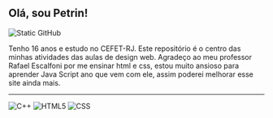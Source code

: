 ## Olá, sou Petrin!
<img src="https://img.shields.io/static/v1?label=Overview&message=P3trin&color=f8efd4&style=for-the-badge&logo=GitHub" alt="Static GitHub">

Tenho 16 anos e estudo no CEFET-RJ. Este repositório é o centro das minhas atividades das aulas de design web. Agradeço ao meu professor Rafael Escalfoni por me ensinar html e css, estou muito ansioso para aprender
Java Script ano que vem com ele, assim poderei melhorar esse site ainda mais.

---

![C++](https://img.shields.io/badge/-C++-333333?style=flat&logo=C%2B%2B&logoColor=00599C)
![HTML5](https://img.shields.io/badge/-HTML5-333333?style=flat&logo=HTML5)
![CSS](https://img.shields.io/badge/-CSS-333333?style=flat&logo=CSS3&logoColor=1572B6)
